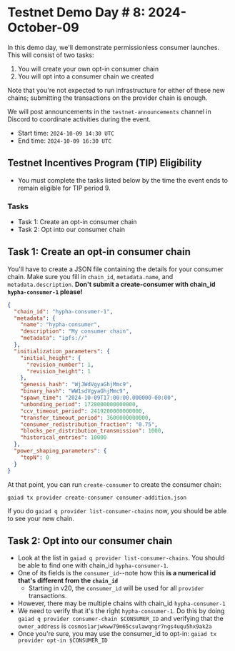 # Testnet Demo Day # 8: 2024-October-09

In this demo day, we'll demonstrate permissionless consumer launches.
This will consist of two tasks:
1. You will create your own opt-in consumer chain
1. You will opt into a consumer chain we created

Note that you're not expected to run infrastructure for either of these new chains; submitting the transactions on the provider chain is enough.

We will post announcements in the `testnet-announcements` channel in Discord to coordinate activities during the event.

* Start time: `2024-10-09 14:30 UTC`
* End time: `2024-10-09 16:30 UTC`

## Testnet Incentives Program (TIP) Eligibility

* You must complete the tasks listed below by the time the event ends to remain eligible for TIP period 9.

### Tasks

* Task 1: Create an opt-in consumer chain
* Task 2: Opt into our consumer chain

## Task 1: Create an opt-in consumer chain
You'll have to create a JSON file containing the details for your consumer chain. Make sure you fill in `chain_id`, `metadata.name`, and `metadata.description`.
**Don't submit a create-consumer with chain_id `hypha-consumer-1` please!**
```json
{
  "chain_id": "hypha-consumer-1",
  "metadata": {
    "name": "hypha-consumer",
    "description": "My consumer chain",
    "metadata": "ipfs://"
  },
  "initialization_parameters": {
    "initial_height": {
      "revision_number": 1,
      "revision_height": 1
    },
    "genesis_hash": "WjJWdVgyaGhjMmc9",
    "binary_hash": "WW1sdVgyaGhjMmc9",
    "spawn_time": "2024-10-09T17:00:00.000000-00:00",
    "unbonding_period": 1728000000000000,
    "ccv_timeout_period": 2419200000000000,
    "transfer_timeout_period": 3600000000000,
    "consumer_redistribution_fraction": "0.75",
    "blocks_per_distribution_transmission": 1000,
    "historical_entries": 10000
  },
  "power_shaping_parameters": {
    "topN": 0
  }
}
```

At that point, you can run `create-consumer` to create the consumer chain:

```
gaiad tx provider create-consumer consumer-addition.json
```

If you do `gaiad q provider list-consumer-chains` now, you should be able to see your new chain.

## Task 2: Opt into our consumer chain

* Look at the list in `gaiad q provider list-consumer-chains`. You should be able to find one with chain_id `hypha-consumer-1`.
* One of its fields is the `consumer_id`--note how this **is a numerical id that's different from the `chain_id`**
    * Starting in v20, the `consumer_id` will be used for all `provider` transactions.
* However, there may be multiple chains with chain_id `hypha-consumer-1`
* We need to verify that it's the right `hypha-consumer-1`. Do this by doing `gaiad q provider consumer-chain $CONSUMER_ID` and
  verifying that the `owner_address` is  `cosmos1arjwkww79m65csulawqngr7ngs4uqu5hx9ak2a`
* Once you're sure, you may use the consumer_id to opt-in: `gaiad tx provider opt-in $CONSUMER_ID`

